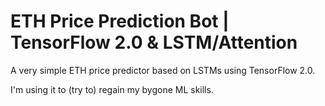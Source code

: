 # ETH Price Prediction Bot | TensorFlow 2.0 & LSTM/Attention

A very simple ETH price predictor based on LSTMs using TensorFlow 2.0. 

I'm using it to (try to) regain my bygone ML skills.



